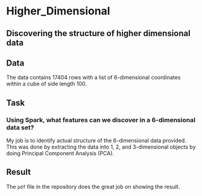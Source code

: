 # Higher_Dimensional
## Discovering the structure of higher dimensional data

## Data

The data contains 17404 rows with a list of 6-dimensional coordinates within a cube of side length 100.

## Task
### Using Spark, what features can we discover in a 6-dimensional data set?

My job is to identify actual structure of the 6-dimensional data provided. This was done by extracting the data into 1, 2, and 3-dimensional objects by doing Principal Component Analysis (PCA).

## Result

The `pdf` file in the repository does the great job on showing the result.
